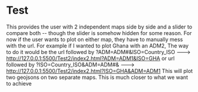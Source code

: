 # Test

This provides the user with 2 independent maps side by side and a slider to compare both -- though the slider is somehow hidden for some reason.
For now if the user wants to plot on either map, they have to manually mess with the url. For example if I wanted to plot Ghana with an ADM2,
The way to do it would be the url followed by ?ADM=ADM#&ISO=Country_ISO ---> http://127.0.0.1:5500/Test2/index2.html?ADM=ADM1&ISO=GHA or 
url followed by ?ISO=Country_ISO&ADM=ADM#& ---> http://127.0.0.1:5500/Test2/index2.html?ISO=GHA&ADM=ADM1
This will plot two geojsons on two separate maps. This is much closer to what we want to achieve
